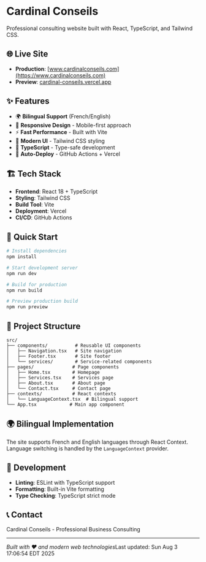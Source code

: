 # Cardinal Conseils

Professional consulting website built with React, TypeScript, and Tailwind CSS.

## 🌐 Live Site
- **Production**: [www.cardinalconseils.com](https://www.cardinalconseils.com)
- **Preview**: [cardinal-conseils.vercel.app](https://cardinal-conseils-a8l1qmwod-cardinal-conseils.vercel.app)

## ✨ Features
- 🌍 **Bilingual Support** (French/English)
- 📱 **Responsive Design** - Mobile-first approach
- ⚡ **Fast Performance** - Built with Vite
- 🎨 **Modern UI** - Tailwind CSS styling
- 🔧 **TypeScript** - Type-safe development
- 🚀 **Auto-Deploy** - GitHub Actions + Vercel

## 🏗️ Tech Stack
- **Frontend**: React 18 + TypeScript
- **Styling**: Tailwind CSS
- **Build Tool**: Vite
- **Deployment**: Vercel
- **CI/CD**: GitHub Actions

## 🚀 Quick Start

```bash
# Install dependencies
npm install

# Start development server
npm run dev

# Build for production
npm run build

# Preview production build
npm run preview
```

## 📂 Project Structure
```
src/
├── components/          # Reusable UI components
│   ├── Navigation.tsx   # Site navigation
│   ├── Footer.tsx       # Site footer
│   └── services/        # Service-related components
├── pages/              # Page components
│   ├── Home.tsx        # Homepage
│   ├── Services.tsx    # Services page
│   ├── About.tsx       # About page
│   └── Contact.tsx     # Contact page
├── contexts/           # React contexts
│   └── LanguageContext.tsx  # Bilingual support
└── App.tsx            # Main app component
```

## 🌍 Bilingual Implementation
The site supports French and English languages through React Context. Language switching is handled by the `LanguageContext` provider.

## 🔧 Development
- **Linting**: ESLint with TypeScript support
- **Formatting**: Built-in Vite formatting
- **Type Checking**: TypeScript strict mode

## 📞 Contact
Cardinal Conseils - Professional Business Consulting

---
*Built with ❤️ and modern web technologies*Last updated: Sun Aug  3 17:06:54 EDT 2025
